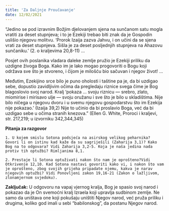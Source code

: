 ```yaml
---
title: 'Za Daljnje Proučavanje'
date: 12/02/2021
---
```


“Jedino se pod izravnim Božjim djelovanjem sjena na sunčanom satu mogla vratiti za deset stupnjeva; i to je Ezekiji trebao biti znak da je Gospodin uslišio njegovu molitvu. ‘Prorok Izaija zazva Jahvu, i on učini da se sjena vrati za deset stupnjeva. Sišla je za deset posljednjih stupnjeva na Ahazovu sunčaniku.’ (2. o kraljevima 20,8-11) ...

Posjet ovih poslanika vladara daleke zemlje pružio je Ezekiji priliku da uzdigne živoga Boga. Kako im je lako mogao progovoriti o Bogu koji održava sve što je stvoreno, i čijom je milošću bio sačuvan i njegov život! …

Međutim, Ezekijino srce bilo je puno oholosti i taštine pa je, da bi uzdigao sebe, dopustio zavidljivim očima da pregledaju riznice svega čime je Bog blagoslovio svoj narod. Kralj ‘pokaza … svoju riznicu — srebro, zlato, miomirise i mirisavo ulje — svoju oružanu i sve što je bilo u skladištima. Nije bilo ničega u njegovu dvoru i u svemu njegovu gospodarstvu što im Ezekija nije pokazao.’ (Izaija 39,2) Nije to učinio da bi proslavio Boga, već da bi uzdigao sebe u očima stranih knezova.” (Ellen G. White, Proroci i kraljevi, str. 217,219; u izvorniku 342,344,345)

**Pitanja za razgovor**

`1.	U kojem smislu Sotona podsjeća na asirskog velikog peharnika? Govori li on istinu kad kaže da su sagriješili (Zaharija 3,1)? Kako Bog na to odgovara? Vidi Zaharija 3,2-5. Koja je naša jedina nada protiv tih optužbi? Rimljanima 8,1.`

`2.	Prestaje li Sotona optuživati nakon što nam je oprošteno?Vidi Otkrivenje 12,10. Kad Sotona nastavi govoriti kako vi, i nakon što vam je oprošteno, zbog svojih grijeha pripadate njemu, kakva je narav njegovih optužbi? Vidi Ponovljeni zakon 19,16-21 (Zakon o lažljivom, zlonamjernom svjedoku).`

**Zaključak:** U odgovoru na vapaj vjernog kralja, Bog je spasio svoj narod i pokazao da je On svemoćni kralj Izraela koji upravlja sudbinom zemlje. Ne samo da uništava one koji pokušaju uništiti Njegov narod, već pruža priliku i drugima, koliko god imali u sebi “babilonskog”, da postanu Njegov narod.